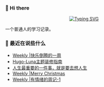 ### 👋 Hi there
<div align="center">

[![Typing SVG](https://readme-typing-svg.herokuapp.com?lines=Stay+hungry%2C+Stay+foolish.;%E6%84%BF%E4%BA%BA%E4%B8%8E%E4%BA%BA%E9%83%BD%E8%83%BD%E5%A4%9F%E7%9C%9F%E8%AF%9A%E6%B2%9F%E9%80%9A%E3%80%82)](https://git.io/typing-svg)

</div>
一个普通人的学习记录。

### 📝 最近在说些什么
<!-- BLOG-POST-LIST:START -->
- [Weekly |快乐倒腾的一周](https://shixiaocaia.fun/posts/7d95c632/)
- [Hugo-Luna主题装修指南](https://shixiaocaia.fun/posts/7aee45b6/)
- [人生最重要的一件事，就是要去想人生](https://shixiaocaia.fun/posts/d20aa08d/)
- [Weekly |Merry Christmas](https://shixiaocaia.fun/posts/48627/)
- [Weekly |有情绪的周记-1](https://shixiaocaia.fun/posts/1482/)
<!-- BLOG-POST-LIST:END -->
